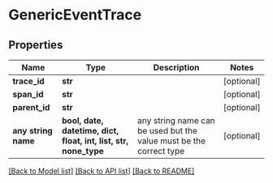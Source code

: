 # GenericEventTrace


## Properties
Name | Type | Description | Notes
------------ | ------------- | ------------- | -------------
**trace_id** | **str** |  | [optional] 
**span_id** | **str** |  | [optional] 
**parent_id** | **str** |  | [optional] 
**any string name** | **bool, date, datetime, dict, float, int, list, str, none_type** | any string name can be used but the value must be the correct type | [optional]

[[Back to Model list]](../README.md#documentation-for-models) [[Back to API list]](../README.md#documentation-for-api-endpoints) [[Back to README]](../README.md)


